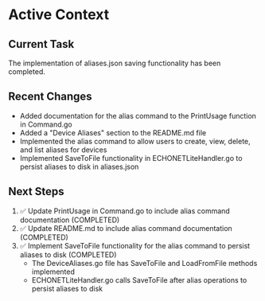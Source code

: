 # Active Context

## Current Task
The implementation of aliases.json saving functionality has been completed.

## Recent Changes
- Added documentation for the alias command to the PrintUsage function in Command.go
- Added a "Device Aliases" section to the README.md file
- Implemented the alias command to allow users to create, view, delete, and list aliases for devices
- Implemented SaveToFile functionality in ECHONETLiteHandler.go to persist aliases to disk in aliases.json

## Next Steps
1. ✅ Update PrintUsage in Command.go to include alias command documentation (COMPLETED)
2. ✅ Update README.md to include alias command documentation (COMPLETED)
3. ✅ Implement SaveToFile functionality for the alias command to persist aliases to disk (COMPLETED)
   - The DeviceAliases.go file has SaveToFile and LoadFromFile methods implemented
   - ECHONETLiteHandler.go calls SaveToFile after alias operations to persist aliases to disk
